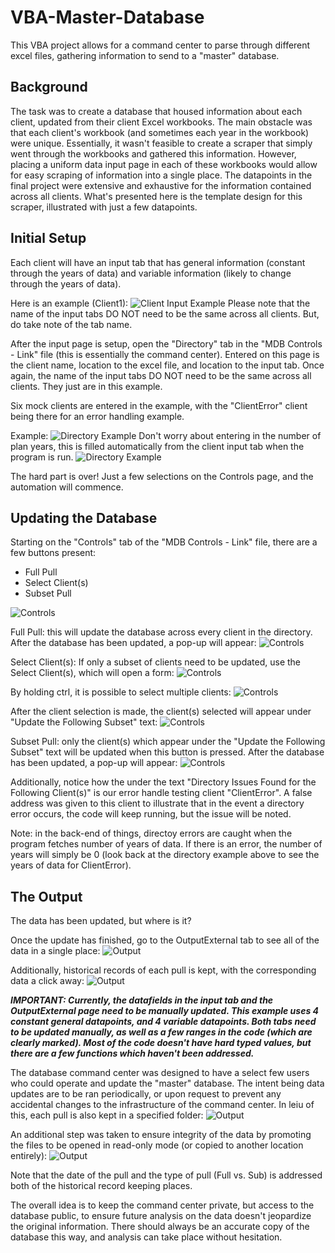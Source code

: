 # VBA-Master-Database
This VBA project allows for a command center to parse through different excel files, gathering information to send to a "master" database.

## Background
The task was to create a database that housed information about each client, updated from their client Excel workbooks. The main obstacle was that each client's workbook (and sometimes each year in the workbook) were unique. Essentially, it wasn't feasible to create a scraper that simply went through the workbooks and gathered this information. However, placing a uniform data input page in each of these workbooks would allow for easy scraping of information into a single place. The datapoints in the final project were extensive and exhaustive for the information contained across all clients. What's presented here is the template design for this scraper, illustrated with just a few datapoints.

## Initial Setup
Each client will have an input tab that has general information (constant through the years of data) and variable information (likely to change through the years of data).

Here is an example (Client1):
![Client Input Example](Pictures/ClientExample.png)
Please note that the name of the input tabs DO NOT need to be the same across all clients. But, do take note of the tab name.

After the input page is setup, open the "Directory" tab in the "MDB Controls - Link" file (this is essentially the command center). Entered on this page is the client name, location to the excel file, and location to the input tab. Once again, the name of the input tabs DO NOT need to be the same across all clients. They just are in this example.

Six mock clients are entered in the example, with the "ClientError" client being there for an error handling example.

Example:
![Directory Example](Pictures/Directory/Directory_Before.png)
Don't worry about entering in the number of plan years, this is filled automatically from the client input tab when the program is run.
![Directory Example](Pictures/Directory/Directory_After.png)

The hard part is over! Just a few selections on the Controls page, and the automation will commence.

## Updating the Database
Starting on the "Controls" tab of the "MDB Controls - Link" file, there are a few buttons present:
- Full Pull
- Select Client(s)
- Subset Pull

![Controls](Pictures/Controls/Controls_Basic.png)

Full Pull: this will update the database across every client in the directory. After the database has been updated, a pop-up will appear:
![Controls](Pictures/Controls/Controls_Full_Pull.png)

Select Client(s): If only a subset of clients need to be updated, use the Select Client(s), which will open a form:
![Controls](Pictures/Controls/Controls_Select.png)

By holding ctrl, it is possible to select multiple clients:
![Controls](Pictures/Controls/Controls_Select_Indv.png)

After the client selection is made, the client(s) selected will appear under "Update the Following Subset" text:
![Controls](Pictures/Controls/Controls_Select_Indv_After.png)

Subset Pull: only the client(s) which appear under the "Update the Following Subset" text will be updated when this button is pressed. After the database has been updated, a pop-up will appear:
![Controls](Pictures/Controls/Controls_Subset_Pull.png)

Additionally, notice how the under the text "Directory Issues Found for the Following Client(s)" is our error handle testing client "ClientError". A false address was given to this client to illustrate that in the event a directory error occurs, the code will keep running, but the issue will be noted.

Note: in the back-end of things, directoy errors are caught when the program fetches number of years of data. If there is an error, the number of years will simply be 0 (look back at the directory example above to see the years of data for ClientError).

## The Output
The data has been updated, but where is it?

Once the update has finished, go to the OutputExternal tab to see all of the data in a single place:
![Output](Pictures/Output/Output.png)

Additionally, historical records of each pull is kept, with the corresponding data a click away:
![Output](Pictures/Output/PullHistory_Tab.png)


***IMPORTANT: Currently, the datafields in the input tab and the OutputExternal page need to be manually updated. This example uses 4 constant general datapoints, and 4 variable datapoints. Both tabs need to be updated manually, as well as a few ranges in the code (which are clearly marked). Most of the code doesn't have hard typed values, but there are a few functions which haven't been addressed.***


The database command center was designed to have a select few users who could operate and update the "master" database. The intent being data updates are to be ran periodically, or upon request to prevent any accidental changes to the infrastructure of the command center. In leiu of this, each pull is also kept in a specified folder:
![Output](Pictures/Output/PullHistory_Folder.png)

An additional step was taken to ensure integrity of the data by promoting the files to be opened in read-only mode (or copied to another location entirely):
![Output](Pictures/Output/PullHistory_OpenTry.png)

Note that the date of the pull and the type of pull (Full vs. Sub) is addressed both of the historical record keeping places.

The overall idea is to keep the command center private, but access to the database public, to ensure future analysis on the data doesn't jeopardize the original information. There should always be an accurate copy of the database this way, and analysis can take place without hesitation.
